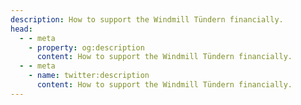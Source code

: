 ```yaml
---
description: How to support the Windmill Tündern financially.
head:
  - - meta
    - property: og:description
      content: How to support the Windmill Tündern financially.
  - - meta
    - name: twitter:description
      content: How to support the Windmill Tündern financially.
---
```



<script setup>
import Donate from '../pages/Donate.vue'
</script>

<Donate />
